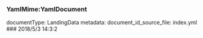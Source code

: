 ### YamlMime:YamlDocument
documentType: LandingData
metadata:
    document_id_source_file: index.yml
    ### 2018/5/3 14:3:2
